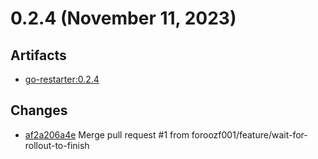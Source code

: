 # 0.2.4 (November 11, 2023)

## Artifacts

* [go-restarter:0.2.4](https://hub.docker.com/r/farazf001/go-restarter/tags)

## Changes

* [af2a206a4e](https://github.com/foroozf001/go-deployment-restarter/commit/af2a206a4e268ce5a59869b24219f6f6afdba04d) Merge pull request #1 from foroozf001/feature/wait-for-rollout-to-finish
